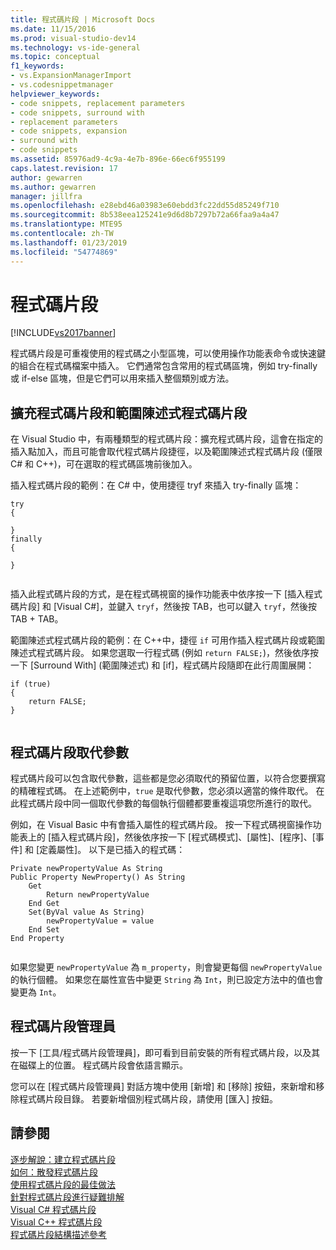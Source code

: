 ```yaml
---
title: 程式碼片段 | Microsoft Docs
ms.date: 11/15/2016
ms.prod: visual-studio-dev14
ms.technology: vs-ide-general
ms.topic: conceptual
f1_keywords:
- vs.ExpansionManagerImport
- vs.codesnippetmanager
helpviewer_keywords:
- code snippets, replacement parameters
- code snippets, surround with
- replacement parameters
- code snippets, expansion
- surround with
- code snippets
ms.assetid: 85976ad9-4c9a-4e7b-896e-66ec6f955199
caps.latest.revision: 17
author: gewarren
ms.author: gewarren
manager: jillfra
ms.openlocfilehash: e28ebd46a03983e60ebdd3fc22dd55d85249f710
ms.sourcegitcommit: 8b538eea125241e9d6d8b7297b72a66faa9a4a47
ms.translationtype: MTE95
ms.contentlocale: zh-TW
ms.lasthandoff: 01/23/2019
ms.locfileid: "54774869"
---
```

# <a name="code-snippets"></a>程式碼片段
[!INCLUDE[vs2017banner](../includes/vs2017banner.md)]

程式碼片段是可重複使用的程式碼之小型區塊，可以使用操作功能表命令或快速鍵的組合在程式碼檔案中插入。 它們通常包含常用的程式碼區塊，例如 try-finally 或 if-else 區塊，但是它們可以用來插入整個類別或方法。  
  
## <a name="expansion-snippets-and-surround-with-snippets"></a>擴充程式碼片段和範圍陳述式程式碼片段  
 在 Visual Studio 中，有兩種類型的程式碼片段：擴充程式碼片段，這會在指定的插入點加入，而且可能會取代程式碼片段捷徑，以及範圍陳述式程式碼片段 (僅限 C# 和 C++)，可在選取的程式碼區塊前後加入。  
  
 插入程式碼片段的範例：在 C# 中，使用捷徑 tryf 來插入 try-finally 區塊：  
  
```  
try  
{  
  
}  
finally  
{  
  
}  
  
```  
  
 插入此程式碼片段的方式，是在程式碼視窗的操作功能表中依序按一下 [插入程式碼片段] 和 [Visual C#]，並鍵入 `tryf`，然後按 TAB，也可以鍵入 `tryf`，然後按 TAB + TAB。  
  
 範圍陳述式程式碼片段的範例：在 C++中，捷徑 `if` 可用作插入程式碼片段或範圍陳述式程式碼片段。 如果您選取一行程式碼 (例如 `return FALSE;`)，然後依序按一下 [Surround With] (範圍陳述式) 和 [if]，程式碼片段隨即在此行周圍展開：  
  
```  
if (true)  
{  
    return FALSE;  
}  
  
```  
  
## <a name="snippet-replacement-parameters"></a>程式碼片段取代參數  
 程式碼片段可以包含取代參數，這些都是您必須取代的預留位置，以符合您要撰寫的精確程式碼。 在上述範例中，`true` 是取代參數，您必須以適當的條件取代。 在此程式碼片段中同一個取代參數的每個執行個體都要重複這項您所進行的取代。  
  
 例如，在 Visual Basic 中有會插入屬性的程式碼片段。 按一下程式碼視窗操作功能表上的 [插入程式碼片段]，然後依序按一下 [程式碼模式]、[屬性]、[程序]、[事件] 和 [定義屬性]。 以下是已插入的程式碼：  
  
```  
Private newPropertyValue As String  
Public Property NewProperty() As String  
    Get  
        Return newPropertyValue  
    End Get  
    Set(ByVal value As String)  
        newPropertyValue = value  
    End Set  
End Property  
  
```  
  
 如果您變更 `newPropertyValue` 為 `m_property`，則會變更每個 `newPropertyValue` 的執行個體。 如果您在屬性宣告中變更 `String` 為 `Int`，則已設定方法中的值也會變更為 `Int`。  
  
## <a name="code-snippet-manager"></a>程式碼片段管理員  
 按一下 [工具/程式碼片段管理員]，即可看到目前安裝的所有程式碼片段，以及其在磁碟上的位置。 程式碼片段會依語言顯示。  
  
 您可以在 [程式碼片段管理員] 對話方塊中使用 [新增] 和 [移除] 按鈕，來新增和移除程式碼片段目錄。 若要新增個別程式碼片段，請使用 [匯入] 按鈕。  
  
## <a name="see-also"></a>請參閱  
 [逐步解說：建立程式碼片段](../ide/walkthrough-creating-a-code-snippet.md)   
 [如何：散發程式碼片段](../ide/how-to-distribute-code-snippets.md)   
 [使用程式碼片段的最佳做法](../ide/best-practices-for-using-code-snippets.md)   
 [針對程式碼片段進行疑難排解](../ide/troubleshooting-snippets.md)   
 [Visual C# 程式碼片段](../ide/visual-csharp-code-snippets.md)   
 [Visual C++ 程式碼片段](../ide/visual-cpp-code-snippets.md)   
 [程式碼片段結構描述參考](../ide/code-snippets-schema-reference.md)
